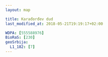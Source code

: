 ```yaml
---
layout: map

title: Karađorđev dud
last_modified_at: 2018-05-21T19:19:17+02:00

WDPA: [555588976]
BioRaS: [230]
geoSrbija:
  L1_182: [7]
---
```

